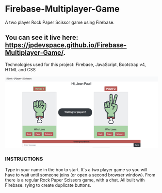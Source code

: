 # Firebase-Multiplayer-Game
A two player Rock Paper Scissor game using Firebase. 

## You can see it live here: https://jpdevspace.github.io/Firebase-Multiplayer-Game/.

Technologies used for this project: Firebase, JavaScript, Bootstrap v4, HTML and CSS

![alt text][screenshot]

[screenshot]: https://github.com/jpdevspace/Firebase-Multiplayer-Game/blob/master/assets/imgs/screenshot.png "Game Screenshot"

### INSTRUCTIONS
Type in your name in the box to start. It's a two player game so you will have to wait until someone joins (or open a second browser window).
From there is a regular Rock Paper Scissors game, with a chat. All built with Firebase.
rying to create duplicate buttons.
